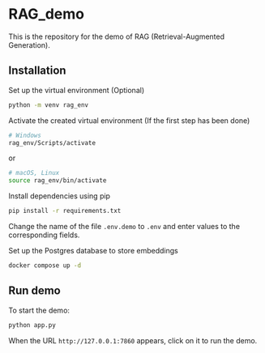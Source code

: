 # RAG_demo
This is the repository for the demo of RAG (Retrieval-Augmented Generation).
## Installation
Set up the virtual environment (Optional)
```bash
python -m venv rag_env
```
Activate the created virtual environment (If the first step has been done)
```bash
# Windows
rag_env/Scripts/activate
```
or
```bash
# macOS, Linux
source rag_env/bin/activate
```
Install dependencies using pip
```bash
pip install -r requirements.txt
```
Change the name of the file ```.env.demo``` to ```.env``` and enter values to the corresponding fields.

Set up the Postgres database to store embeddings
```bash
docker compose up -d
```
## Run demo
To start the demo:
```bash
python app.py
```
When the URL ```http://127.0.0.1:7860``` appears, click on it to run the demo.